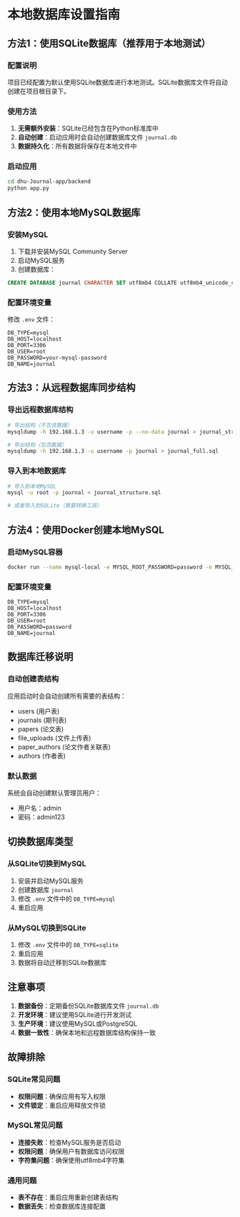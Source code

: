 # 本地数据库设置指南

## 方法1：使用SQLite数据库（推荐用于本地测试）

### 配置说明
项目已经配置为默认使用SQLite数据库进行本地测试。SQLite数据库文件将自动创建在项目根目录下。

### 使用方法
1. **无需额外安装**：SQLite已经包含在Python标准库中
2. **自动创建**：启动应用时会自动创建数据库文件 `journal.db`
3. **数据持久化**：所有数据将保存在本地文件中

### 启动应用
```bash
cd dhu-Journal-app/backend
python app.py
```

## 方法2：使用本地MySQL数据库

### 安装MySQL
1. 下载并安装MySQL Community Server
2. 启动MySQL服务
3. 创建数据库：
```sql
CREATE DATABASE journal CHARACTER SET utf8mb4 COLLATE utf8mb4_unicode_ci;
```

### 配置环境变量
修改 `.env` 文件：
```env
DB_TYPE=mysql
DB_HOST=localhost
DB_PORT=3306
DB_USER=root
DB_PASSWORD=your-mysql-password
DB_NAME=journal
```

## 方法3：从远程数据库同步结构

### 导出远程数据库结构
```bash
# 导出结构（不包含数据）
mysqldump -h 192.168.1.3 -u username -p --no-data journal > journal_structure.sql

# 导出结构（包含数据）
mysqldump -h 192.168.1.3 -u username -p journal > journal_full.sql
```

### 导入到本地数据库
```bash
# 导入到本地MySQL
mysql -u root -p journal < journal_structure.sql

# 或者导入到SQLite（需要转换工具）
```

## 方法4：使用Docker创建本地MySQL

### 启动MySQL容器
```bash
docker run --name mysql-local -e MYSQL_ROOT_PASSWORD=password -e MYSQL_DATABASE=journal -p 3306:3306 -d mysql:8.0
```

### 配置环境变量
```env
DB_TYPE=mysql
DB_HOST=localhost
DB_PORT=3306
DB_USER=root
DB_PASSWORD=password
DB_NAME=journal
```

## 数据库迁移说明

### 自动创建表结构
应用启动时会自动创建所有需要的表结构：
- users (用户表)
- journals (期刊表) 
- papers (论文表)
- file_uploads (文件上传表)
- paper_authors (论文作者关联表)
- authors (作者表)

### 默认数据
系统会自动创建默认管理员用户：
- 用户名：admin
- 密码：admin123

## 切换数据库类型

### 从SQLite切换到MySQL
1. 安装并启动MySQL服务
2. 创建数据库 `journal`
3. 修改 `.env` 文件中的 `DB_TYPE=mysql`
4. 重启应用

### 从MySQL切换到SQLite
1. 修改 `.env` 文件中的 `DB_TYPE=sqlite`
2. 重启应用
3. 数据将自动迁移到SQLite数据库

## 注意事项

1. **数据备份**：定期备份SQLite数据库文件 `journal.db`
2. **开发环境**：建议使用SQLite进行开发测试
3. **生产环境**：建议使用MySQL或PostgreSQL
4. **数据一致性**：确保本地和远程数据库结构保持一致

## 故障排除

### SQLite常见问题
- **权限问题**：确保应用有写入权限
- **文件锁定**：重启应用释放文件锁

### MySQL常见问题
- **连接失败**：检查MySQL服务是否启动
- **权限问题**：确保用户有数据库访问权限
- **字符集问题**：确保使用utf8mb4字符集

### 通用问题
- **表不存在**：重启应用重新创建表结构
- **数据丢失**：检查数据库连接配置

